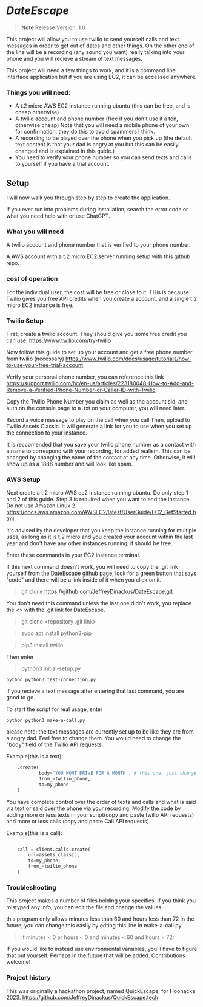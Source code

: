<h1><i>DateEscape</i> </h1>

> **Note**
> Release Version: 1.0


This project will allow you to use twilio to send yourself calls and text messages in order to get out of dates and other things. On the other end of the line will be a recording (any sound you want) really talking into your phone and you will recieve a stream of text messages. 

This project will need a few things to work, and it is a command line interface application but if you are using EC2, it can be accessed anywhere. 

### Things you will need: 

- A t.2 micro AWS EC2 instance running ubuntu (this can be free, and is cheap otherwise)
- A twilio account and phone number (free if you don't use it a ton, otherwise cheap) Note that you will need a mobile phone of your own for confirmation, they do this to avoid spammers I think.
- A recording to be played over the phone when you pick up (the default text content is that your dad is angry at you but this can be easily changed and is explained in this guide.)
- You need to verify your phone number so you can send texts and calls to yourself if you have a trial account. 

## Setup

I will now walk you through step by step to create the application.

If you ever run into problems during installation, search the error code or what you need help with or use ChatGPT.

### What you will need

A twilio account and phone number that is verified to your phone number.

A AWS account with a t.2 micro EC2 server running setup with this github repo. 


### cost of operation

For the individual user, the cost will be free or close to it. THis is because Twilio gives you free API credits when you create a account, and a single t.2 micro EC2 instance is free. 






### Twilio Setup

First, create a twilio account. They should give you some free credit you can use.
https://www.twilio.com/try-twilio

Now follow this guide to set up your account and get a free phone number from twilio (necessary)
https://www.twilio.com/docs/usage/tutorials/how-to-use-your-free-trial-account

Verify your personal phone number, you can reference this link
https://support.twilio.com/hc/en-us/articles/223180048-How-to-Add-and-Remove-a-Verified-Phone-Number-or-Caller-ID-with-Twilio

Copy the Twilio Phone Number you claim as well as the account sid, and auth on the console page to a .txt on your computer, you will need later. 

Record a voice message to play on the call when you call
Then, upload to Twilio Assets Classic. It will generate a link for you to use when you set up the connection to your instance.

It is reccomended that you save your twilio phone number as a contact with a name to correspond with your recording, for added realism. This can be changed by changing the name of the contact at any time. Otherwise, it will show up as a 1888 number and will look like spam. 

### AWS Setup

Next create a t.2 micro AWS ec2 Instance running ubuntu. Do only step 1 and 2 of this guide. Step 3 is required when you want to end the instance. Do not use Amazon Linux 2.
https://docs.aws.amazon.com/AWSEC2/latest/UserGuide/EC2_GetStarted.html

it's advised by the developer that you keep the instance running for multiple uses, as long as it is t.2 micro and you created your account within the last year and don't have any other instances running, it should be free. 

Enter these commands in your EC2 instance terminal.

If this next command doesn't work, you will need to copy the .git link yourself from the DateEscape github page, look for a green button that says "code" and there will be a link inside of it when you click on it.
> git clone https://github.com/JeffreyDinackus/DateEscape.git

You don't need this command unless the last one didn't work, you replace the <> with the .git link for DateEscape.
> git clone <repository .git link>

> sudo apt install python3-pip

> pip3 install twilio

Then enter

> python3 initial-setup.py

```python python3 test-connection.py ```

if you recieve a text message after entering that last command, you are good to go. 


To start the script for real usage, enter

``` python python3 make-a-call.py ```

please note: the text messages are currently set up to be like they are from a angry dad. Feel free to change them. You would need to change the "body" field of the Twilio API requests. 


Example(this is a text):


``` python message = client.messages \
    .create(
            body='YOU WONT DRIVE FOR A MONTH', # this one, just change the text between the quotes.
            from_=twilio_phone,
            to=my_phone
    )
```

You have complete control over the order of texts and calls and what is said via text or said over the phone via your recording. Modify the code by adding more or less texts in your script(copy and paste twilio API requests) and more or less calls (copy and paste Call API requests). 


Example(this is a call):

``` python 

    call = client.calls.create(
        url=assets_classic,
        to=my_phone,
        from_=twilio_phone
    )
```

### Troubleshooting

This project makes a number of files holding your specifics. If you think you mistyped any info, you can edit the file and change the values.


this program only allows minutes less than 60 and hours less than 72 in the future, you can change this easily by edting this line in make-a-call.py 

> if minutes < 0 or hours < 0 and minutes < 60 and hours < 72:


If you would like to instead use environmental varaibles, you'll have to figure that out yourself. Perhaps in the future that will be added. Contributions welcome!

### Project history


This was originally a hackathon project, named QuickEscape, for Hoohacks 2023. <a href='https://github.com/JeffreyDinackus/QuickEscape.tech'>https://github.com/JeffreyDinackus/QuickEscape.tech</a>
